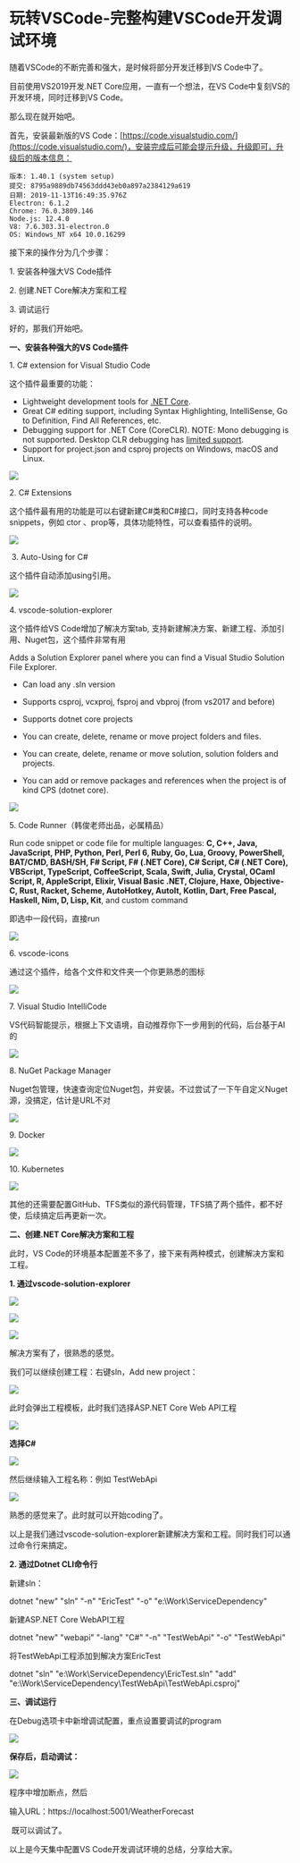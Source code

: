 # 玩转VSCode-完整构建VSCode开发调试环境

随着VSCode的不断完善和强大，是时候将部分开发迁移到VS Code中了。

目前使用VS2019开发.NET Core应用，一直有一个想法，在VS Code中复刻VS的开发环境，同时迁移到VS Code。

那么现在就开始吧。

首先，安装最新版的VS Code：[https://code.visualstudio.com/](https://code.visualstudio.com/)，安装完成后可能会提示升级，升级即可，升级后的版本信息：

``` 1c-enterprise
版本: 1.40.1 (system setup)
提交: 8795a9889db74563ddd43eb0a897a2384129a619
日期: 2019-11-13T16:49:35.976Z
Electron: 6.1.2
Chrome: 76.0.3809.146
Node.js: 12.4.0
V8: 7.6.303.31-electron.0
OS: Windows_NT x64 10.0.16299
```

接下来的操作分为几个步骤：

1\. 安装各种强大VS Code插件

2\. 创建.NET Core解决方案和工程

3\. 调试运行

好的，那我们开始吧。

**一、安装各种强大的VS Code插件**

1. C# extension for Visual Studio Code

这个插件最重要的功能：

*   Lightweight development tools for [.NET Core](https://dotnet.github.io/ "https://dotnet.github.io").
*   Great C# editing support, including Syntax Highlighting, IntelliSense, Go to Definition, Find All References, etc.
*   Debugging support for .NET Core (CoreCLR). NOTE: Mono debugging is not supported. Desktop CLR debugging has [limited support](https://github.com/OmniSharp/omnisharp-vscode/wiki/Desktop-.NET-Framework "https://github.com/OmniSharp/omnisharp-vscode/wiki/Desktop-.NET-Framework").
*   Support for project.json and csproj projects on Windows, macOS and Linux.

![](https://img2018.cnblogs.com/blog/23525/201911/23525-20191116223107121-1374307824.png)

2. C# Extensions

这个插件最有用的功能是可以右键新建C#类和C#接口，同时支持各种code snippets，例如 ctor 、prop等，具体功能特性，可以查看插件的说明。

![](https://img2018.cnblogs.com/blog/23525/201911/23525-20191116223647555-152515035.png)

 3. Auto\-Using for C#

这个插件自动添加using引用。

![](https://img2018.cnblogs.com/blog/23525/201911/23525-20191116223819671-972028203.png)

4. vscode\-solution\-explorer

这个插件给VS Code增加了解决方案tab, 支持新建解决方案、新建工程、添加引用、Nuget包，这个插件非常有用

Adds a Solution Explorer panel where you can find a Visual Studio Solution File Explorer.

*   Can load any .sln version

*   Supports csproj, vcxproj, fsproj and vbproj (from vs2017 and before)

*   Supports dotnet core projects

*   You can create, delete, rename or move project folders and files.

*   You can create, delete, rename or move solution, solution folders and projects.

*   You can add or remove packages and references when the project is of kind CPS (dotnet core).

![](https://img2018.cnblogs.com/blog/23525/201911/23525-20191116224115650-1909428785.png)

5\. Code Runner（韩俊老师出品，必属精品）

Run code snippet or code file for multiple languages: **C, C++, Java, JavaScript, PHP, Python, Perl, Perl 6, Ruby, Go, Lua, Groovy, PowerShell, BAT/CMD, BASH/SH, F# Script, F# (.NET Core), C# Script, C# (.NET Core), VBScript, TypeScript, CoffeeScript, Scala, Swift, Julia, Crystal, OCaml Script, R, AppleScript, Elixir, Visual Basic .NET, Clojure, Haxe, Objective\-C, Rust, Racket, Scheme, AutoHotkey, AutoIt, Kotlin, Dart, Free Pascal, Haskell, Nim, D, Lisp, Kit**, and custom command

即选中一段代码，直接run

![](https://img2018.cnblogs.com/blog/23525/201911/23525-20191116224309233-439651238.png)

6. vscode\-icons

通过这个插件，给各个文件和文件夹一个你更熟悉的图标

![](https://img2018.cnblogs.com/blog/23525/201911/23525-20191116224415866-1514804724.png)

7. Visual Studio IntelliCode

VS代码智能提示，根据上下文语境，自动推荐你下一步用到的代码，后台基于AI的

![](https://img2018.cnblogs.com/blog/23525/201911/23525-20191116224557664-231040006.png)

8. NuGet Package Manager

Nuget包管理，快速查询定位Nuget包，并安装。不过尝试了一下午自定义Nuget源，没搞定，估计是URL不对

![](https://img2018.cnblogs.com/blog/23525/201911/23525-20191116224730570-1935243959.png)

9\. Docker

![](https://img2018.cnblogs.com/blog/23525/201911/23525-20191116224800451-1404785321.png)

10. Kubernetes

![](https://img2018.cnblogs.com/blog/23525/201911/23525-20191116224832214-2073861928.png)

其他的还需要配置GitHub、TFS类似的源代码管理，TFS搞了两个插件，都不好使，后续搞定后再更新一次。

**二、创建.NET Core解决方案和工程**

此时，VS Code的环境基本配置差不多了，接下来有两种模式，创建解决方案和工程。

**1\. 通过vscode\-solution\-explorer**

![](https://img2018.cnblogs.com/blog/23525/201911/23525-20191116225123269-1255973048.png)

![](https://img2018.cnblogs.com/blog/23525/201911/23525-20191116225214960-1302636527.jpg)

![](https://img2018.cnblogs.com/blog/23525/201911/23525-20191116225236311-965364529.png)

解决方案有了，很熟悉的感觉。

我们可以继续创建工程：右键sln，Add new project：

![](https://img2018.cnblogs.com/blog/23525/201911/23525-20191116225409915-638684587.png)

此时会弹出工程模板，此时我们选择ASP.NET Core Web API工程

![](https://img2018.cnblogs.com/blog/23525/201911/23525-20191116225441838-1748805414.png)

**选择C#**

![](https://img2018.cnblogs.com/blog/23525/201911/23525-20191116225619826-463729342.png)

然后继续输入工程名称：例如 TestWebApi

![](https://img2018.cnblogs.com/blog/23525/201911/23525-20191116225821497-1463083834.png)

熟悉的感觉来了。此时就可以开始coding了。

以上是我们通过vscode\-solution\-explorer新建解决方案和工程。同时我们可以通过命令行来搞定。

****2\. 通过Dotnet CLI命令行****

新建sln：

dotnet "new" "sln" "\-n" "EricTest" "\-o" "e:\\Work\\ServiceDependency"

新建ASP.NET Core WebAPI工程

dotnet "new" "webapi" "\-lang" "C#" "\-n" "TestWebApi" "\-o" "TestWebApi"

将TestWebApi工程添加到解决方案EricTest

dotnet "sln" "e:\\Work\\ServiceDependency\\EricTest.sln" "add" "e:\\Work\\ServiceDependency\\TestWebApi\\TestWebApi.csproj"

**三、调试运行**

在Debug选项卡中新增调试配置，重点设置要调试的program

![](https://img2018.cnblogs.com/blog/23525/201911/23525-20191116232300570-1372643971.png)

**保存后，启动调试：**

**![](https://img2018.cnblogs.com/blog/23525/201911/23525-20191116232421614-1735396197.png)**

程序中增加断点，然后

输入URL：https://localhost:5001/WeatherForecast

 既可以调试了。

以上是今天集中配置VS Code开发调试环境的总结，分享给大家。
